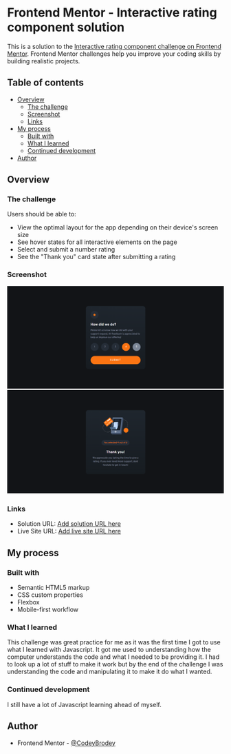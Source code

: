 # Frontend Mentor - Interactive rating component solution

This is a solution to the [Interactive rating component challenge on Frontend Mentor](https://www.frontendmentor.io/challenges/interactive-rating-component-koxpeBUmI). Frontend Mentor challenges help you improve your coding skills by building realistic projects. 

## Table of contents

- [Overview](#overview)
  - [The challenge](#the-challenge)
  - [Screenshot](#screenshot)
  - [Links](#links)
- [My process](#my-process)
  - [Built with](#built-with)
  - [What I learned](#what-i-learned)
  - [Continued development](#continued-development)
- [Author](#author)

## Overview

### The challenge

Users should be able to:

- View the optimal layout for the app depending on their device's screen size
- See hover states for all interactive elements on the page
- Select and submit a number rating
- See the "Thank you" card state after submitting a rating

### Screenshot

![](./images/Captura%20de%20Tela%20(13).png)![](./images/Captura%20de%20Tela%20(14).png)

### Links

- Solution URL: [Add solution URL here](https://github.com/CodeyBrodey/Interactive-rating-component)
- Live Site URL: [Add live site URL here](https://codeybrodey.github.io/Interactive-rating-component/)

## My process

### Built with

- Semantic HTML5 markup
- CSS custom properties
- Flexbox
- Mobile-first workflow

### What I learned

This challenge was great practice for me as it was the first time I got to use what I learned with Javascript. It got me used to understanding how the computer understands the code and what I needed to be providing it. I had to look up a lot of stuff to make it work but by the end of the challenge I was understanding the code and manipulating it to make it do what I wanted.

### Continued development

I still have a lot of Javascript learning ahead of myself.

## Author

- Frontend Mentor - [@CodeyBrodey](https://www.frontendmentor.io/profile/CodeyBrodey)
